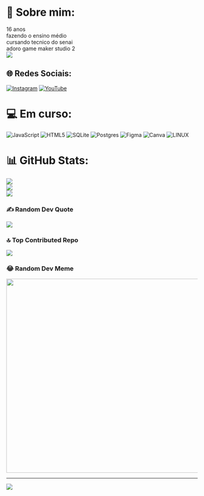 # 💫 Sobre mim:
16 anos<br>fazendo o ensino médio<br>cursando tecnico do senai<br>adoro game  maker studio 2<br>
![](https://c4.wallpaperflare.com/wallpaper/227/436/965/anime-mobile-suit-gundam-iron-blooded-orphans-hd-wallpaper-preview.jpg)


## 🌐 Redes Sociais:
[![Instagram](https://img.shields.io/badge/Instagram-%23E4405F.svg?logo=Instagram&logoColor=white)](https://instagram.com/joao66177) [![YouTube](https://img.shields.io/badge/YouTube-%23FF0000.svg?logo=YouTube&logoColor=white)](https://youtube.com/@UCnZMcz-QQHsgorTox7u3K5Q) 

# 💻 Em curso:
![JavaScript](https://img.shields.io/badge/javascript-%23323330.svg?style=for-the-badge&logo=javascript&logoColor=%23F7DF1E) ![HTML5](https://img.shields.io/badge/html5-%23E34F26.svg?style=for-the-badge&logo=html5&logoColor=white) ![SQLite](https://img.shields.io/badge/sqlite-%2307405e.svg?style=for-the-badge&logo=sqlite&logoColor=white) ![Postgres](https://img.shields.io/badge/postgres-%23316192.svg?style=for-the-badge&logo=postgresql&logoColor=white) 	![Figma](https://img.shields.io/badge/figma-%23F24E1E.svg?style=for-the-badge&logo=figma&logoColor=white) ![Canva](https://img.shields.io/badge/Canva-%2300C4CC.svg?style=for-the-badge&logo=Canva&logoColor=white) ![LINUX](https://img.shields.io/badge/Linux-FCC624?style=for-the-badge&logo=linux&logoColor=black)
# 📊 GitHub Stats:
![](https://github-readme-stats.vercel.app/api?username=jprime617&theme=tokyonight&hide_border=true&include_all_commits=false&count_private=false)<br/>
![](https://github-readme-streak-stats.herokuapp.com/?user=jprime617&theme=tokyonight&hide_border=true)<br/>
![](https://github-readme-stats.vercel.app/api/top-langs/?username=jprime617&theme=tokyonight&hide_border=true&include_all_commits=false&count_private=false&layout=compact)

### ✍️ Random Dev Quote
![](https://quotes-github-readme.vercel.app/api?type=horizontal&theme=tokyonight)

### 🔝 Top Contributed Repo
![](https://github-contributor-stats.vercel.app/api?username=jprime617&limit=5&theme=tokyonight&combine_all_yearly_contributions=true)

### 😂 Random Dev Meme
<img src="https://rm.up.railway.app/" width="512px"/>

---
[![](https://visitcount.itsvg.in/api?id=jprime617&icon=0&color=9)](https://visitcount.itsvg.in)

<!-- Proudly created with GPRM ( https://gprm.itsvg.in ) -->
